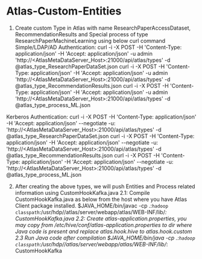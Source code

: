# Atlas-Custom-Entities

1. Create custom Type in Atlas with name ResearchPaperAccessDataset, RecommendationResults and Special process of type ResearchPaperMachineLearning using below curl command
 Simple/LDAP/AD Authentication:
   curl -i -X POST -H 'Content-Type: application/json' -H 'Accept: application/json' -u admin 'http://<AtlasMetaDataServer_Host>:21000/api/atlas/types' -d @atlas_type_ResearchPaperDataSet.json
   curl -i -X POST -H 'Content-Type: application/json' -H 'Accept: application/json' -u admin 'http://<AtlasMetaDataServer_Host>:21000/api/atlas/types' -d @atlas_type_RecommendationResults.json
   curl -i -X POST -H 'Content-Type: application/json' -H 'Accept: application/json' -u admin 'http://<AtlasMetaDataServer_Host>:21000/api/atlas/types' -d @atlas_type_process_ML.json

 Kerberos Authentication: 
   curl -i -X POST -H 'Content-Type: application/json' -H 'Accept: application/json' --negotiate -u: 'http://<AtlasMetaDataServer_Host>:21000/api/atlas/types' -d @atlas_type_ResearchPaperDataSet.json
   curl -i -X POST -H 'Content-Type: application/json' -H 'Accept: application/json' --negotiate -u: 'http://<AtlasMetaDataServer_Host>:21000/api/atlas/types' -d @atlas_type_RecommendationResults.json
   curl -i -X POST -H 'Content-Type: application/json' -H 'Accept: application/json' --negotiate -u: 'http://<AtlasMetaDataServer_Host>:21000/api/atlas/types' -d @atlas_type_process_ML.json


2. After creating the above types, we will push Entities and Process related information using CustomHookKafka.java
  2.1: Compile CustomHookKafka.java as below from the host where you have Atlas Client package installed.
       $JAVA_HOME/bin/javac -cp .:`hadoop classpath`:/usr/hdp/<Version>/atlas/server/webapp/atlas/WEB-INF/lib/*: CustomHookKafka.java
  2.2: Create atlas-application.properties, you may copy from /etc/hive/conf/atlas-application.properties to dir where Java code is present and replace  atlas.hook.hive to atlas.hook.custom
  2.3 Run Java code after compilation
       $JAVA_HOME/bin/java -cp .:`hadoop classpath`:/usr/hdp/<Version>/atlas/server/webapp/atlas/WEB-INF/lib/*: CustomHookKafka
